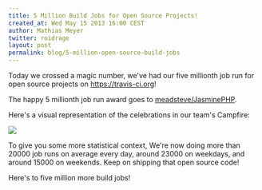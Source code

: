 ```yaml
---
title: 5 Million Build Jobs for Open Source Projects!
created_at: Wed May 15 2013 16:00 CEST
author: Mathias Meyer
twitter: roidrage
layout: post
permalink: blog/5-million-open-source-build-jobs
---
```

Today we crossed a magic number, we've had our five millionth job run for open
source projects on <https://travis-ci.org>!

The happy 5 millionth job run award goes to
[meadsteve/JasminePHP](https://travis-ci.org/meadsteve/JasminePHP/jobs/7179585).

Here's a visual representation of the celebrations in our team's Campfire:

![](http://i.imgur.com/JJrgOzQ.gif)

To give you some more statistical context, We're now doing more than 20000 job
runs on average every day, around 23000 on weekdays, and around 15000 on
weekends. Keep on shipping that open source code!

Here's to five million more build jobs!

